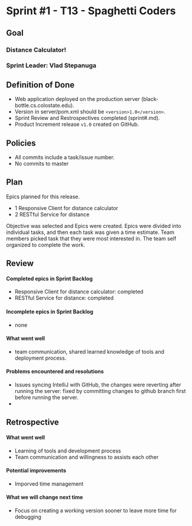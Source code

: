 # Sprint #1 - T13 - Spaghetti Coders

## Goal

### Distance Calculator!
### Sprint Leader: Vlad Stepanuga

## Definition of Done

* Web application deployed on the production server (black-bottle.cs.colostate.edu).
* Version in server/pom.xml should be `<version>1.0</version>`.
* Sprint Review and Restrospectives completed (sprint#.md).
* Product Increment release `v1.0` created on GitHub.

## Policies

* All commits include a task/issue number.
* No commits to master

## Plan

Epics planned for this release.

* 1 Responsive Client for distance calculator
* 2 RESTful Service for distance

Objective was selected and Epics were created. Epics were divided into individual tasks, and then each task was given a time estimate. Team members picked task that they were most interested in. The team self organized to complete the work.

## Review

#### Completed epics in Sprint Backlog 
* Responsive Client for distance calculator:  completed
* RESTful Service for distance: completed

#### Incomplete epics in Sprint Backlog 
* none

#### What went well
* team communication, shared learned knowledge of tools and deployment process. 

#### Problems encountered and resolutions
* Issues syncing IntelliJ with GitHub, the changes were reverting after running the server: fixed by committing changes to github branch first before running the server.
*

## Retrospective

#### What went well
* Learning of tools and development process
* Team communication and willingness to assists each other

#### Potential improvements
* Imporved time management

#### What we will change next time
* Focus on creating a working version sooner to leave more time for debugging
